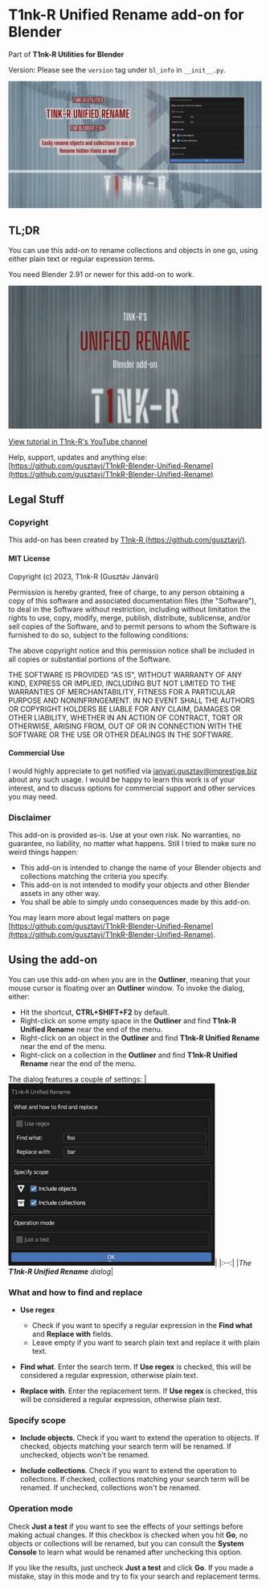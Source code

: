 # T1nk-R Unified Rename add-on for Blender

Part of **T1nk-R Utilities for Blender**

Version: Please see the `version` tag under `bl_info` in `__init__.py`.

![Repo card of the add-on](art/repo-card-unified-rename.png)

## TL;DR

You can use this add-on to rename collections and objects in one go, using either plain text or regular expression terms.

You need Blender 2.91 or newer for this add-on to work.

![Tutorial on YouTube](art/tutorial.jpg)

[View tutorial in T1nk-R's YouTube channel](https://www.youtube.com/watch?v=yqaig4bq4o8)

Help, support, updates and anything else: [https://github.com/gusztavj/T1nkR-Blender-Unified-Rename](https://github.com/gusztavj/T1nkR-Blender-Unified-Rename)

## Legal Stuff

### Copyright

This add-on has been created by [T1nk-R (https://github.com/gusztavj/)](https://github.com/gusztavj/).

#### MIT License

Copyright (c) 2023, T1nk-R (Gusztáv Jánvári)

Permission is hereby granted, free of charge, to any person obtaining a copy of this software and associated documentation files (the "Software"), to deal in the Software without restriction, including without limitation the rights to use, copy, modify, merge, publish, distribute, sublicense, and/or sell copies of the Software, and to permit persons to whom the Software is furnished to do so, subject to the following conditions:

The above copyright notice and this permission notice shall be included in all copies or substantial portions of the Software.

THE SOFTWARE IS PROVIDED "AS IS", WITHOUT WARRANTY OF ANY KIND, EXPRESS OR IMPLIED, INCLUDING BUT NOT LIMITED TO THE WARRANTIES OF MERCHANTABILITY, FITNESS FOR A PARTICULAR PURPOSE AND NONINFRINGEMENT. IN NO EVENT SHALL THE AUTHORS OR COPYRIGHT HOLDERS BE LIABLE FOR ANY CLAIM, DAMAGES OR OTHER LIABILITY, WHETHER IN AN ACTION OF CONTRACT, TORT OR OTHERWISE, ARISING FROM, OUT OF OR IN CONNECTION WITH THE SOFTWARE OR THE USE OR OTHER DEALINGS IN THE SOFTWARE.

#### Commercial Use

I would highly appreciate to get notified via [janvari.gusztav@imprestige.biz](mailto:janvari.gusztav@imprestige.biz) about any such usage. I would be happy to learn this work is of your interest, and to discuss options for commercial support and other services you may need.

### Disclaimer

This add-on is provided as-is. Use at your own risk. No warranties, no guarantee, no liability, no matter what happens. Still I tried to make sure no weird things happen:

* This add-on is intended to change the name of your Blender objects and collections matching the criteria you specify.
* This add-on is not intended to modify your objects and other Blender assets in any other way.
* You shall be able to simply undo consequences made by this add-on.

You may learn more about legal matters on page [https://github.com/gusztavj/T1nkR-Blender-Unified-Rename](https://github.com/gusztavj/T1nkR-Blender-Unified-Rename).

## Using the add-on

You can use this add-on when you are in the **Outliner**, meaning that your mouse cursor is floating over an **Outliner** window. To invoke the dialog, either:

* Hit the shortcut, **CTRL+SHIFT+F2** by default.
* Right-click on some empty space in the **Outliner** and find **T1nk-R Unified Rename** near the end of the menu.
* Right-click on an object in the **Outliner** and find **T1nk-R Unified Rename** near the end of the menu.
* Right-click on a collection in the **Outliner** and find **T1nk-R Unified Rename** near the end of the menu.

The dialog features a couple of settings:
|![Screenshot of the add-on's dialog](art/add-on-dialog.png)|
|:--:|
|_The **T1nk-R Unified Rename** dialog_|

### What and how to find and replace

* **Use regex**
  * Check if you want to specify a regular expression in the **Find what** and **Replace with** fields.
  * Leave empty if you want to search plain text and replace it with plain text.

* **Find what**. Enter the search term. If **Use regex** is checked, this will be considered a regular expression, otherwise plain text.

* **Replace with**. Enter the replacement term. If **Use regex** is checked, this will be considered a regular expression, otherwise plain text.

### Specify scope

* **Include objects**. Check if you want to extend the operation to objects. If checked, objects matching your search term will be renamed. If unchecked, objects won't be renamed.

* **Include collections**. Check if you want to extend the operation to collections. If checked, collections matching your search term will be renamed. If unchecked, collections won't be renamed.

### Operation mode

Check **Just a test** if you want to see the effects of your settings before making actual changes. If this checkbox is checked when you hit **Go**, no objects or collections will be renamed, but you can consult the **System Console** to learn what would be renamed after unchecking this option.

If you like the results, just uncheck **Just a test** and click **Go**. If you made a mistake, stay in this mode and try to fix your search and replacement terms.
